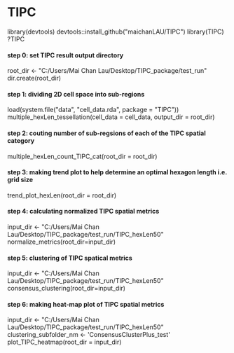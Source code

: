 # TIPC

library(devtools)
devtools::install_github("maichanLAU/TIPC")
library(TIPC)
?TIPC

#### step 0: set TIPC result output directory
root_dir <- "C:/Users/Mai Chan Lau/Desktop/TIPC_package/test_run"
dir.create(root_dir)


#### step 1: dividing 2D cell space into sub-regions
load(system.file("data", "cell_data.rda", package = "TIPC"))
multiple_hexLen_tessellation(cell_data = cell_data, output_dir = root_dir)

#### step 2: couting number of sub-regsions of each of the TIPC spatial category
multiple_hexLen_count_TIPC_cat(root_dir = root_dir)

#### step 3: making trend plot to help determine an optimal hexagon length i.e. grid size
trend_plot_hexLen(root_dir = root_dir)

#### step 4: calculating normalized TIPC spatial metrics
input_dir <- "C:/Users/Mai Chan Lau/Desktop/TIPC_package/test_run/TIPC_hexLen50"
normalize_metrics(root_dir=input_dir)

#### step 5: clustering of TIPC spatical metrics
input_dir <- "C:/Users/Mai Chan Lau/Desktop/TIPC_package/test_run/TIPC_hexLen50"
consensus_clustering(root_dir=input_dir)

#### step 6: making heat-map plot of TIPC spatial metrics
input_dir <- "C:/Users/Mai Chan Lau/Desktop/TIPC_package/test_run/TIPC_hexLen50"
clustering_subfolder_nm <- 'ConsensusClusterPlus_test'
plot_TIPC_heatmap(root_dir = input_dir)


